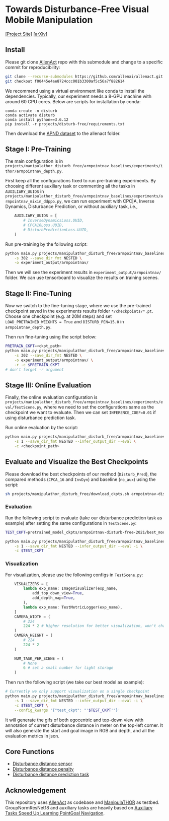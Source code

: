 # Towards Disturbance-Free Visual Mobile Manipulation
[[Project Site]](https://sites.google.com/view/disturb-free/home)  [[arXiv]](https://arxiv.org/abs/2112.12612)

## Install
Please git clone [AllenAct](https://github.com/allenai/allenact) repo with this submodule and change to a specific commit for reproducibility:
```bash
git clone --recurse-submodules https://github.com/allenai/allenact.git
git checkout f00445e4ae8724ccc001b3300af5c56a7f882614
```

We recommend using a virtual environment like conda to install the dependencies. Typically, our experiment needs a 8-GPU machine with around 60 CPU cores. Below are scripts for installation by conda:

```
conda create -n disturb
conda activate disturb
conda install python==3.6.12
pip install -r projects/disturb-free/requirements.txt
```

Then download the [APND dataset](https://github.com/allenai/manipulathor/tree/main/datasets) to the allenact folder.

## Stage I: Pre-Training
The main configuration is in `projects/manipulathor_disturb_free/armpointnav_baselines/experiments/ithor/armpointnav_depth.py`. 

First keep all the configurations fixed to run pre-training experiments. By choosing different auxiliary task or commenting all the tasks in `AUXILIARY_UUIDS` in `projects/manipulathor_disturb_free/armpointnav_baselines/experiments/armpointnav_mixin_ddppo.py`, we can run experiment with CPC|A, Inverse Dynamics, Disturbance Prediction, or without auxiliary task, i.e., 

```python
    AUXILIARY_UUIDS = [
        # InverseDynamicsLoss.UUID,
        # CPCA16Loss.UUID,
        # DisturbPredictionLoss.UUID,
    ]
```

Run pre-training by the following script:

```bash
python main.py projects/manipulathor_disturb_free/armpointnav_baselines/experiments/ithor/armpointnav_depth.py \
    -s 302 --save_dir_fmt NESTED \
    -o experiment_output/armpointnav/
```

Then we will see the experiment results in `experiment_output/armpointnav/` folder. We can use tensorboard to visualize the results on training scenes.

## Stage II: Fine-Tuning
Now we switch to the fine-tuning stage, where we use the pre-trained checkpoint saved in the experiments results folder `*/checkpoints/*.pt`. Choose one checkpoint (e.g. at 20M steps) and set `LOAD_PRETRAINED_WEIGHTS = True` and `DISTURB_PEN=15.0` in `armpointnav_depth.py`.

Then run fine-tuning using the script below:

```bash
PRETRAIN_CKPT=<ckpt_path>
python main.py projects/manipulathor_disturb_free/armpointnav_baselines/experiments/ithor/armpointnav_depth.py \
    -s 302 --save_dir_fmt NESTED \
    -o experiment_output/armpointnav/ \
    -r -c $PRETRAIN_CKPT 
# don't forget -r argument
```


## Stage III: Online Evaluation
Finally, the online evaluation configuration is `projects/manipulathor_disturb_free/armpointnav_baselines/experiments/eval/TestScene.py`, where we need to set the configurations same as the checkpoint we want to evaluate. Then we can set `INFERENCE_COEF=0.01` if using disturbance prediction task.

Run online evaluation by the script:

```bash
python main.py projects/manipulathor_disturb_free/armpointnav_baselines/experiments/eval/TestScene.py \
    -s 1 --save_dir_fmt NESTED --infer_output_dir --eval \
    -c <checkpoint_path>
```

## Evaluate and Visualize the Best Checkpoints
Please download the best checkpoints of our method (`Disturb_Pred`), the compared methods (`CPCA_16` and `InvDyn`) and baseline (`no_aux`) using the script:
```bash
sh projects/manipulathor_disturb_free/download_ckpts.sh armpointnav-disturb-free-2021
```

### Evaluation

Run the following script to evaluate (take our disturbance prediction task as example) after setting the same configurations in `TestScene.py`:

```bash
TEST_CKPT=pretrained_model_ckpts/armpointnav-disturb-free-2021/best_models/gnresnet18-woNormAdv-wact-man_sel-polar_radian-finetune-disturb_pen15.0_all-Disturb_Pred-gamma2.0/checkpoints/exp_resnet18-woNormAdv-wact-man_sel-polar_radian-finetune-disturb_pen15.0_all-Disturb_Pred-gamma2.0__stage_00__steps_000025054444.pt

python main.py projects/manipulathor_disturb_free/armpointnav_baselines/experiments/eval/TestScene.py \
    -s 1 --save_dir_fmt NESTED --infer_output_dir --eval -i \
    -c $TEST_CKPT
```

### Visualization

For visualization, please use the following configs in `TestScene.py`:
```python
    VISUALIZERS = [
        lambda exp_name: ImageVisualizer(exp_name, 
            add_top_down_view=True,
            add_depth_map=True,
        ),
        lambda exp_name: TestMetricLogger(exp_name),
    ]
    CAMERA_WIDTH = (
        # 224
        224 * 2 # higher resolution for better visualization, won't change the agent obs shape
    )
    CAMERA_HEIGHT = (
        # 224
        224 * 2
    )

    NUM_TASK_PER_SCENE = (
        # None
        6 # set a small number for light storage
    )
```
Then run the following script (we take our best model as example):
```bash
# Currently we only support visualization on a single checkpoint
python main.py projects/manipulathor_disturb_free/armpointnav_baselines/experiments/eval/TestScene.py \
    -s 1 --save_dir_fmt NESTED --infer_output_dir --eval -i \
    -c $TEST_CKPT \
    --config_kwargs '{"test_ckpt": "'$TEST_CKPT'"}'
```
It will generate the gifs of both egocentric and top-down view with annotation of current disturbance distance in meter on the top-left corner. It will also generate the start and goal image in RGB and depth, and all the evaluation metrics in json.

## Core Functions
* [Disturbance distance sensor](https://github.com/allenai/disturb-free/blob/main/manipulathor_plugin/disturb_sensor.py)
* [Disturbance distance penalty](https://github.com/allenai/allenact/blob/f00445e4ae8724ccc001b3300af5c56a7f882614/allenact_plugins/manipulathor_plugin/manipulathor_tasks.py#L441)
* [Disturbance distance prediction task](https://github.com/allenai/disturb-free/blob/main/armpointnav_baselines/models/disturb_pred_loss.py)

## Acknowledgement
This repository uses [AllenAct](https://github.com/allenai/allenact) as codebase and [ManipulaTHOR](https://github.com/allenai/manipulathor) as testbed. GroupNormResNet18 and auxiliary tasks are heavily based on [Auxiliary Tasks Speed Up Learning PointGoal Navigation](https://github.com/joel99/habitat-pointnav-aux). 
